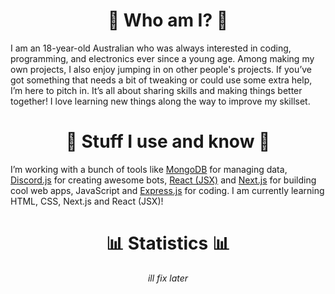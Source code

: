 <h1 align="center">
  <strong>🤔 Who am I? 🤔</strong>
</h1>
<p>
  I am an 18-year-old Australian who was always interested in coding, programming, and electronics ever since a young age. Among making my own projects, I also enjoy jumping in on other people's projects. If you’ve got something that needs a bit of tweaking or could use some extra help, I’m here to pitch in. It’s all about sharing skills and making things better together! I love learning new things along the way to improve my skillset.
</p>

<h1 align="center">
  <strong>🔨 Stuff I use and know 🔨</strong>
</h1>
<p>
  I’m working with a bunch of tools like <a href="https://www.mongodb.com/" target="_blank">MongoDB</a> for managing data, <a href="https://discord.js.org" target="_blank">Discord.js</a> for creating awesome bots, <a href="https://react.dev/" target="_blank">React (JSX)</a> and <a href="https://nextjs.org/" target="_blank">Next.js</a> for building cool web apps, JavaScript and <a href="https://expressjs.com/" target="_blank">Express.js</a> for coding. I am currently learning HTML, CSS, Next.js and React (JSX)!
</p>
<h1 align="center">
  <strong>📊 Statistics 📊</strong>
</h1>
<p align="center">
  <i>ill fix later</i>
</p>
